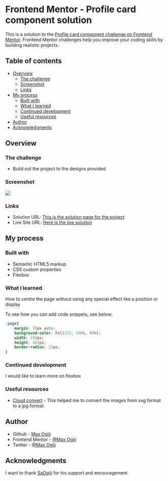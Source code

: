 # Frontend Mentor - Profile card component solution

This is a solution to the [Profile card component challenge on Frontend Mentor](https://www.frontendmentor.io/challenges/profile-card-component-cfArpWshJ). Frontend Mentor challenges help you improve your coding skills by building realistic projects. 

## Table of contents

- [Overview](#overview)
  - [The challenge](#the-challenge)
  - [Screenshot](#screenshot)
  - [Links](#links)
- [My process](#my-process)
  - [Built with](#built-with)
  - [What I learned](#what-i-learned)
  - [Continued development](#continued-development)
  - [Useful resources](#useful-resources)
- [Author](#author)
- [Acknowledgments](#acknowledgments)

## Overview

### The challenge

- Build out the project to the designs provided

### Screenshot

![](https://lh3.googleusercontent.com/1mI50Mf9am0awraO12IJnmqxcJONSrzUYHwgNHtsy1Nqh5CAGHUBdvt6EDT3rkSoQbA=w2400)

### Links

- Solution URL: [This is the solution page for the project](https://github.com/MaxiTeddy/Product-Summary)
- Live Site URL: [Here is the live solution](https://your-live-site-url.com)

## My process

### Built with

- Semantic HTML5 markup
- CSS custom properties
- Flexbox

### What I learned

How to centre the page without using any special effect like a position or display

To see how you can add code snippets, see below:

```css
.page{
    margin: 70px auto;
    background-color: hsl(225, 100%, 98%);
    width: 250px;
    height: 445px;
    border-radius: 13px;
}
```

### Continued development

I would like to learn more on flexbox

### Useful resources

- [Cloud convert](https://cloudconvert.com/) - This helped me to convert the images from svg format to a jpg format.

## Author

- Github - [Max Ogiji](https://github.com/MaxiTeddy)
- Frontend Mentor - [@Max Ogiji](https://www.frontendmentor.io/profile/MaxOgiji)
- Twitter - [@Max Ogiji](https://twitter.com/MaxOgiji)


## Acknowledgments

I want to thank [SaOgiji](https://github.com/saogiji) for his support and encouragement
